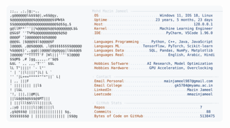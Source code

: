 <picture>
  <source srcset="https://raw.githubusercontent.com/mmazinjameel/mmazinjameel/main/dark_mode.svg?v=1745878217" media="(prefers-color-scheme: dark)">
  <img src="https://raw.githubusercontent.com/mmazinjameel/mmazinjameel/main/light_mode.svg?v=1745878217">
</picture>
